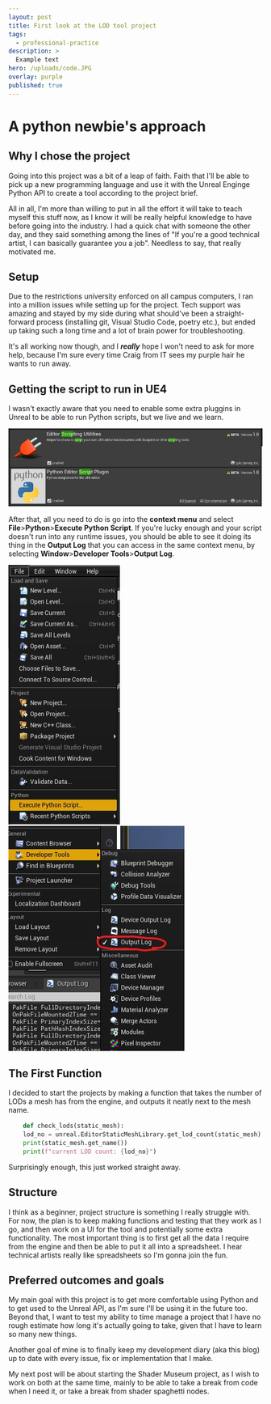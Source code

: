 ```yaml
---
layout: post
title: First look at the LOD tool project 
tags:
  - professional-practice
description: >
  Example text
hero: /uploads/code.JPG
overlay: purple
published: true
---
```


# A python newbie's approach

## Why I chose the project

Going into this project was a bit of a leap of faith. Faith that I'll be able to pick up a new programming language and use it with the Unreal Enginge Python API to create a tool according to the project brief.

 All in all, I'm more than willing to put in all the effort it will take to teach myself this stuff now, as I know it will be really helpful knowledge to have before going into the industry. I had a quick chat with someone the other day, and they said something among the lines of "If you're a good technical artist, I can basically guarantee you a job". Needless to say, that really motivated me.

## Setup

Due to the restrictions university enforced on all campus computers, I ran into a million issues while setting up for the project. Tech support was amazing and stayed by my side during what should've been a straight-forward process (installing git, Visual Studio Code, poetry etc.), but ended up taking such a long time and a lot of brain power for troubleshooting. 

It's all working now though, and I ***really*** hope I won't need to ask for more help, because I'm sure every time Craig from IT sees my purple hair he wants to run away.

## Getting the script to run in UE4

I wasn't exactly aware that you need to enable some extra pluggins in Unreal to be able to run Python scripts, but we live and we learn. 

![script](/uploads/plugins.JPG)

After that, all you need to do is go into the **context menu** and select **File**>**Python**>**Execute Python Script**. If you're lucky enough and your script doesn't run into any runtime issues, you should be able to see it doing its thing in the **Output Log** that you can access in the same context menu, by selecting **Window**>**Developer Tools**>**Output Log**. 

![contextmenu](/uploads/python_context_menu.jpg)
![contextmenu](/uploads/output.jpg)

## The First Function

I decided to start the projects by making a function that takes the number of LODs a mesh has from the engine, and outputs it neatly next to the mesh name.

```python
    def check_lods(static_mesh):
    lod_no = unreal.EditorStaticMeshLibrary.get_lod_count(static_mesh)
    print(static_mesh.get_name())
    print(f"current LOD count: {lod_no}")
```
Surprisingly enough, this just worked straight away. 

## Structure
I think as a beginner, project structure is something I really struggle with. For now, the plan is to keep making functions and testing that they work as I go, and then work on a UI for the tool and potentially some extra functionality. The most important thing is to first get all the data I require from the engine and then be able to put it all into a spreadsheet. I hear technical artists really like spreadsheets so I'm gonna join the fun.

## Preferred outcomes and goals
My main goal with this project is to get more comfortable using Python and to get used to the Unreal API, as I'm sure I'll be using it in the future too. Beyond that, I want to test my ability to time manage a project that I have no rough estimate how long it's actually going to take, given that I have to learn so many new things. 

Another goal of mine is to finally keep my development diary (aka this blog) up to date with every issue, fix or implementation that I make.

My next post will be about starting the Shader Museum project, as I wish to work on both at the same time, mainly to be able to take a break from code when I need it, or take a break from shader spaghetti nodes.

